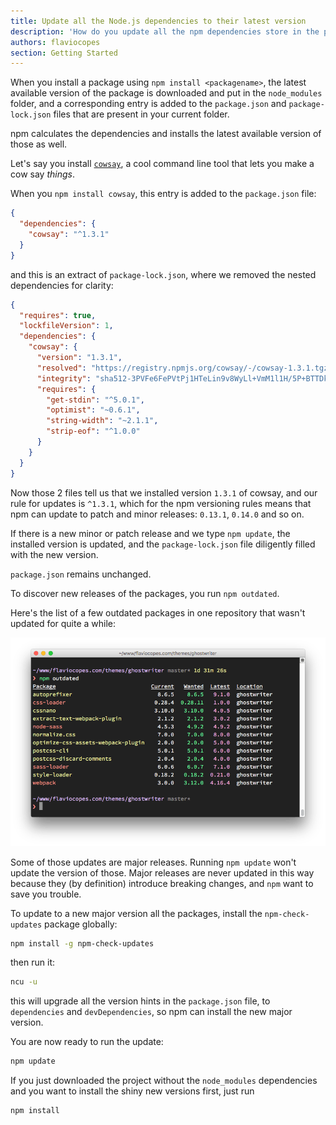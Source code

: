 ```yaml
---
title: Update all the Node.js dependencies to their latest version
description: 'How do you update all the npm dependencies store in the package.json file, to their latest version available?'
authors: flaviocopes
section: Getting Started
---
```


When you install a package using `npm install <packagename>`, the latest available version of the package is downloaded and put in the `node_modules` folder, and a corresponding entry is added to the `package.json` and `package-lock.json` files that are present in your current folder.

npm calculates the dependencies and installs the latest available version of those as well.

Let's say you install [`cowsay`](https://www.npmjs.com/package/cowsay), a cool command line tool that lets you make a cow say _things_.

When you `npm install cowsay`, this entry is added to the `package.json` file:

```json
{
  "dependencies": {
    "cowsay": "^1.3.1"
  }
}
```

and this is an extract of `package-lock.json`, where we removed the nested dependencies for clarity:

```json
{
  "requires": true,
  "lockfileVersion": 1,
  "dependencies": {
    "cowsay": {
      "version": "1.3.1",
      "resolved": "https://registry.npmjs.org/cowsay/-/cowsay-1.3.1.tgz",
      "integrity": "sha512-3PVFe6FePVtPj1HTeLin9v8WyLl+VmM1l1H/5P+BTTDkMAjufp+0F9eLjzRnOHzVAYeIYFF5po5NjRrgefnRMQ==",
      "requires": {
        "get-stdin": "^5.0.1",
        "optimist": "~0.6.1",
        "string-width": "~2.1.1",
        "strip-eof": "^1.0.0"
      }
    }
  }
}
```

Now those 2 files tell us that we installed version `1.3.1` of cowsay, and our rule for updates is `^1.3.1`, which for the npm versioning rules means that npm can update to patch and minor releases: `0.13.1`, `0.14.0` and so on.

If there is a new minor or patch release and we type `npm update`, the installed version is updated, and the `package-lock.json` file diligently filled with the new version.

`package.json` remains unchanged.

To discover new releases of the packages, you run `npm outdated`.

Here's the list of a few outdated packages in one repository that wasn't updated for quite a while:

![](outdated-packages.png)

Some of those updates are major releases. Running `npm update` won't update the version of those. Major releases are never updated in this way because they (by definition) introduce breaking changes, and `npm` want to save you trouble.

To update to a new major version all the packages, install the `npm-check-updates` package globally:

```sh
npm install -g npm-check-updates
```

then run it:

```sh
ncu -u
```

this will upgrade all the version hints in the `package.json` file, to `dependencies` and `devDependencies`, so npm can install the new major version.

You are now ready to run the update:

```sh
npm update
```

If you just downloaded the project without the `node_modules` dependencies and you want to install the shiny new versions first, just run

```sh
npm install
```
